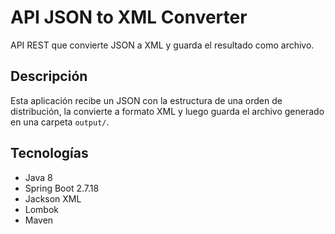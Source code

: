 # API JSON to XML Converter

API REST que convierte JSON a XML y guarda el resultado como archivo.

## Descripción

Esta aplicación recibe un JSON con la estructura de una orden de distribución, la convierte a formato XML y luego guarda el archivo generado en una carpeta `output/`.

## Tecnologías

- Java 8
- Spring Boot 2.7.18
- Jackson XML
- Lombok
- Maven
